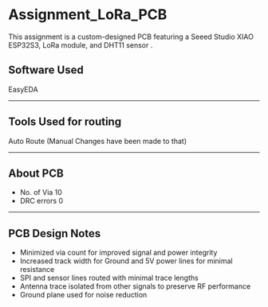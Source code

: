 # Assignment_LoRa_PCB

This assignment is a custom-designed PCB featuring a Seeed Studio XIAO ESP32S3, LoRa module, and DHT11 sensor .

## Software Used

EasyEDA

---

## Tools Used for routing

Auto Route (Manual Changes have been made to that)

---

## About PCB

- No. of Via  10
- DRC errors  0

---

## PCB Design Notes

- Minimized via count for improved signal and power integrity
- Increased track width for Ground and 5V power lines for minimal resistance
- SPI and sensor lines routed with minimal trace lengths
- Antenna trace isolated from other signals to preserve RF performance
- Ground plane used for noise reduction

